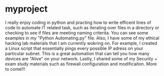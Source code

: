 # myproject

  I really enjoy coding in python and practing how to write efficent lines of code to automate IT related task, such as iterating over files in a directory or checking to see if files are meeting naming criterita. You can see some examples in my "Python Automating.py" file. Also, I have some of my ethical hacking lab materials that I am currently wokring on. For example, I created a Linux script that essentially pings every possible IP adress on your particular subnet. This is a great automation that can tell you how many devices are "Alive" on your network. Lastly, I shared some of my Security + exam study materials such as firewall configuration and modificaiton. 
More to come!!!
